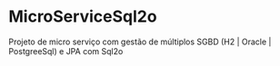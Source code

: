 # MicroServiceSql2o
Projeto de micro serviço com gestão de múltiplos SGBD (H2 | Oracle | PostgreeSql) e JPA com Sql2o
